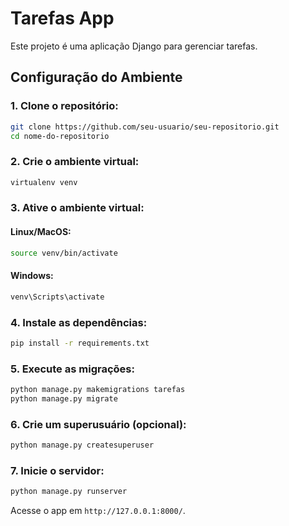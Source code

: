 

# Tarefas App

Este projeto é uma aplicação Django para gerenciar tarefas.

## Configuração do Ambiente

### 1. Clone o repositório:
```bash
git clone https://github.com/seu-usuario/seu-repositorio.git
cd nome-do-repositorio
```

### 2. Crie o ambiente virtual:
```bash
virtualenv venv
```

### 3. Ative o ambiente virtual:

#### Linux/MacOS:
```bash
source venv/bin/activate
```

#### Windows:
```bash
venv\Scripts\activate
```

### 4. Instale as dependências:
```bash
pip install -r requirements.txt
```

### 5. Execute as migrações:
```bash
python manage.py makemigrations tarefas
python manage.py migrate
```

### 6. Crie um superusuário (opcional):
```bash
python manage.py createsuperuser
```

### 7. Inicie o servidor:
```bash
python manage.py runserver
```

Acesse o app em `http://127.0.0.1:8000/`.


